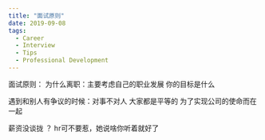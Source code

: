 ```yaml
---
title: "面试原则"
date: 2019-09-08
tags:
  - Career
  - Interview
  - Tips
  - Professional Development
---
```


面试原则：
为什么离职：主要考虑自己的职业发展  你的目标是什么

遇到和别人有争议的时候：对事不对人 大家都是平等的 为了实现公司的使命而在一起

薪资没谈拢 ？ hr可不要惹，她说啥你听着就好了